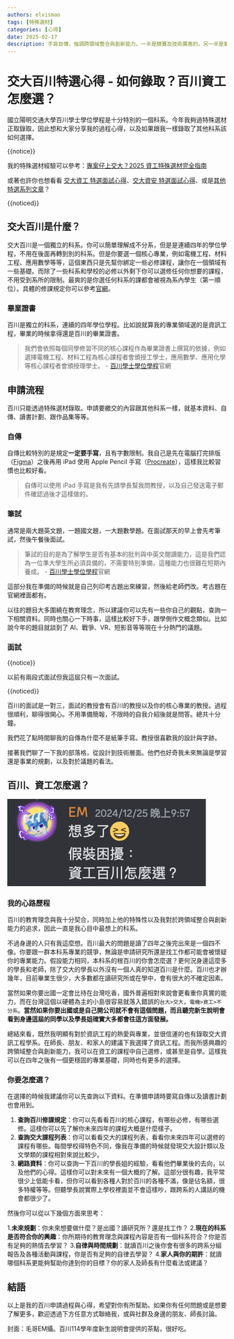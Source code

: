 ```yaml
---
authors: elvismao
tags: [特殊選材]
categories: [心得]
date: 2025-02-17
description: 手寫自傳，強調跨領域整合與創新能力。一半是競賽及技術厲害的，另一半是華德福等實驗高中。
---
```


# 交大百川特選心得 - 如何錄取？百川資工怎麼選？

國立陽明交通大學百川學士學位學程是十分特別的一個科系。今年我夠過特殊選材正取錄取，因此想和大家分享我的過程心得，以及如果跟我一樣錄取了其他科系該如何選擇。

{{notice}}

我的特殊選材經驗可以參考：[專案仔上交大？2025 資工特殊選材完全指南](https://emtech.cc/p/srecruit)

或著也許你也想看看 [交大資工 特選面試心得](srecruit-nycu)、[交大資安 特選面試心得](srecruit-nycu2)、或是[其他特選系列文章](/tag/特殊選材)？

{{noticed}}

## 交大百川是什麼？

交大百川是一個獨立的科系。你可以簡單理解成不分系，但是是連續四年的學位學程，不用在後面再轉到別的科系。但是你要選一個核心專業，例如電機工程、材料工程、應用數學等等，這個東西只是先幫你綁定一些必修課程，讓你在一個領域有一些基礎。而除了一些科系和學校的必修以外剩下你可以選修任何你想要的課程，不用受到系所的限制。最爽的是你選任何科系的課都會被視為系內學生（第一順位）。具體的修課規定你可以參考[官網](https://aretehp.nycu.edu.tw/?page_id=15)。

### 畢業證書

百川是獨立的科系，連續的四年學位學程。比如說就算我的專業領域選的是資訊工程，畢業的時候拿得還是百川的畢業證書。

> 我們會依照每個同學修習不同的核心課程作為畢業證書上撰寫的依據，例如選擇電機工程、材料工程為核心課程者會頒授工學士，應用數學、應用化學等核心課程者會頒授理學士。 - [百川學士學位學程](https://aretehp.nycu.edu.tw/)官網

## 申請流程

百川只能透過特殊選材錄取。申請要繳交的內容跟其他科系一樣，就基本資料、自傳、讀書計劃、跟作品集等等。

### 自傳

自傳比較特別的是規定**一定要手寫**，且有字數限制。我自己是先在電腦打完排版（[Figma](https://www.figma.com/)）之後再用 iPad 使用 Apple Pencil 手寫（[Procreate](https://apps.apple.com/tw/app/procreate/id425073498)），這樣我比較習慣也比較好看。

> 自傳可以使用 iPad 手寫是我有先請學長幫我問教授，以及自己發送電子郵件確認過後才這樣做的。

### 筆試

通常是兩大題英文題，一題國文題，一大題數學題。在面試那天的早上會先考筆試，然後午餐後面試。

> 筆試的目的是為了解學生是否有基本的批判與中英文閱讀能力，這是我們認為一位準大學生所必須具備的，不需要特別準備，這種能力也很難在短期內養成。 - [百川學士學位學程](https://aretehp.nycu.edu.tw/)官網

這部分我在準備的時候就是自己列印考古題出來練習，然後給老師們改。考古題在官網裡面都有。

以往的題目大多圍繞在教育理念，所以建議你可以先有一些你自己的觀點，查詢一下相關資料。同時也關心一下時事，這樣比較好下手，跟學側作文概念類似。比如說今年的題目就談到了 AI、戰爭、VR、短影音等等現在十分熱門的議題。

### 面試

{{notice}}

以前有兩段式面試但我這屆只有一次面試。

{{noticed}}

百川的面試是一對三，面試的教授會有百川的教授以及你的核心專業的教授。過程很順利，聊得很開心。不用準備簡報，不限時的自我介紹後就是問答。總共十分鐘。

我們花了點時間聊我的自傳為什麼不是紙筆手寫。教授很喜歡我的設計與字跡。

接著我們聊了一下我的部落格，從設計到技術層面。他們也好奇我未來無論是學習還是事業的規劃，以及對於議題的看法。

## 百川、資工怎麼選？

![去年自己在那裡 high，沒想到真的遇到這個困擾](discord.webp)

### 我的心路歷程

百川的教育理念與我十分契合，同時加上他的特殊性以及我對於跨領域整合與創新能力的追求，因此一直是我心目中最想上的科系。

不過身邊的人只有我這麼想。百川最大的問題是讀了四年之後完出來是一個四不像。你要跟一群本科系專業的競爭，無論是申請研究所還是找工作都可能會被懷疑你的專業能力。假設能力相同，本科系的根百川的你會怎麼選？更何況身邊這麼多的學長和老師，除了交大的學長以外沒有一個人真的知道百川是什麼。百川也才辦幾年，目前畢業生很少，大多數都在讀研究所或在學中，會有很大的不確定因素。  

當然如果你要出國一定會比待在台灣吃香，國外普遍相對來說會更看重你真實的能力，而在台灣這個以硬體為主的小島很容易就落入錯誤的`台大>交大`，`電機>資工>不分系`。**當然如果你要出國或是自己開公司就不會有這個問題，而且聽完新生說明會看到身邊這屆的同學以及學長姐確實大多都會往這方面發展。**

總結來看，既然我明顯有對於資訊工程的熱愛與專業，並很信運的也有錄取交大資訊工程學系。在師長、朋友、和家人的建議下我選擇了資訊工程。而我所感興趣的跨領域整合與創新能力，我可以在資工的課程中自己選修，或甚至是自學。這樣我可以在四年之後有一個更穩固的專業基礎，同時也有更多的選擇。

### 你要怎麼選？

在選擇的時候我建議你可以先查詢以下資料。在準備申請時要寫自傳以及讀書計劃也會用到。

1. **查詢百川修課規定**：你可以先看看百川的核心課程，有哪些必修，有哪些選修。這樣你可以先了解你未來四年的課程大概是什麼樣子。
2. **查詢交大課程列表**：你可以看看交大的課程列表，看看你未來四年可以選修的課程有哪些。每間學校得特色不同，像我在準備的時候就發現交大設計類以及文學類的課程相對來說比較少。
3. **網路資料**：你可以查詢一下百川的學長姐的經驗，看看他們畢業後的去向，以及他們的心得。這樣你可以對未來有一個大概的了解。這部分很有趣，我平常很少上低能卡看，但你可以看到各種人對於百川的各種不滿，像是佔名額，很多特權等等。但聽學長說實際上學校裡面並不會這樣吵，跟跨系的人講話的機會都很少了。

然後你可以從以下幾個方面來思考：

1.**未來規劃**：你未來想要做什麼？是出國？讀研究所？還是找工作？
2.**現在的科系是否符合你的興趣**：你所期待的教育理念與課程內容是否有一個科系符合？你是否有足夠的熱情去學習？
3.**自律與時間規劃**：就讀百川之後你會有很多的跨系分組報告及各種活動與課程，你是否有足夠的自律去學習？
4.**家人與你的期許**：就讀哪個科系更能夠幫助你達到你的目標？你的家人及師長有什麼看法或建議？

## 結語

以上是我的百川申請過程與心得，希望對你有所幫助。如果你有任何問題或是想要了解更多，歡迎透過下方任意方式聯絡我，或與社群及身邊的朋友、師長討論。


封面：毛哥EM攝。百川114學年度新生說明會提供的茶點，很好吃。
